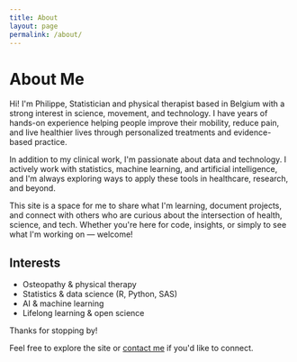 ```yaml
---
title: About
layout: page
permalink: /about/
---
```


# About Me
 
Hi! I'm Philippe, Statistician and physical therapist based in Belgium with a strong interest in science, movement, and technology. I have years of hands-on experience helping people improve their mobility, reduce pain, and live healthier lives through personalized treatments and evidence-based practice.

In addition to my clinical work, I'm passionate about data and technology. I actively work with statistics, machine learning, and artificial intelligence, and I'm always exploring ways to apply these tools in healthcare, research, and beyond.

This site is a space for me to share what I'm learning, document projects, and connect with others who are curious about the intersection of health, science, and tech. Whether you're here for code, insights, or simply to see what I'm working on — welcome!

## Interests

- Osteopathy & physical therapy  
- Statistics & data science (R, Python, SAS)  
- AI & machine learning  
- Lifelong learning & open science  

Thanks for stopping by!

Feel free to explore the site or [contact me](mailto:philippetadger@gmail.com) if you'd like to connect.
